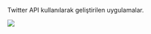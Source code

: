 Twitter API kullanılarak geliştirilen uygulamalar.

![](https://github.com/oguzcihan/TwitterApi_Workspace/blob/Main/AndroidSearchTimeline.png)



